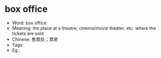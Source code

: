 # box office

- Word: box office
- Meaning: the place at a theatre, cinema/movie theater, etc. where the tickets are sold
- Chinese: 售票处；票房
- Tags: 
- Eg.: 
